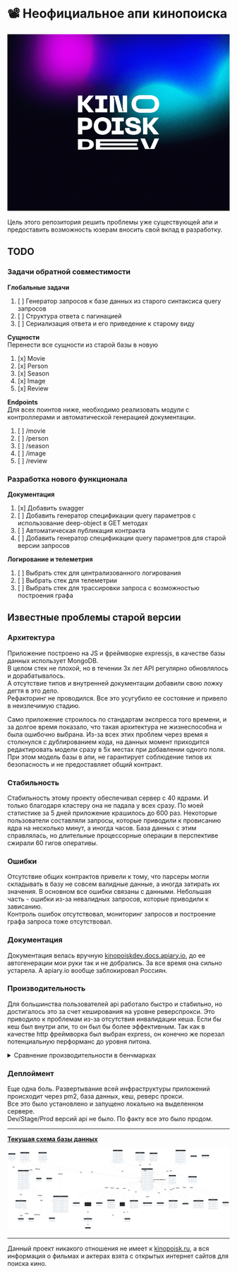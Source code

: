 

# 📽️ Неофициальное апи кинопоиска
<p style="text-align: center;"><img style="object-fit: cover; max-width: 1080px" src="./docs/images/cover.png" height="400px" width="100%"></p>

Цель этого репозитория решить проблемы уже существующей апи и предоставить возможность юзерам вносить свой вклад в разработку.  

## TODO 
### Задачи обратной совместимости

**Глобальные задачи**
1. [ ] Генератор запросов к базе данных из старого синтаксиса query запросов
2. [ ] Структура ответа с пагинацией
3. [ ] Сериализация ответа и его приведение к старому виду

**Сущности**  
Перенести все сущности из старой базы в новую
1. [x] Movie
2. [x] Person
3. [x] Season
4. [x] Image
5. [x] Review

**Endpoints**  
Для всех поинтов ниже, необходимо реализовать модули с контроллерами и автоматической генерацией документации. 
1. [ ] /movie
2. [ ] /person
3. [ ] /season
4. [ ] /image
5. [ ] /review

### Разработка нового функционала
**Документация**
1. [x] Добавить swagger
2. [ ] Добавить генератор спецификации query параметров с использование deep-object в GET методах  
3. [ ] Автоматическая публикация контракта
4. [ ] Добавить генератор спецификации query параметров для старой версии запросов

**Логирование и телеметрия**
1. [ ] Выбрать стек для централизованного логирования
2. [ ] Выбрать стек для телеметрии
3. [ ] Выбрать стек для трассировки запроса с возможностью построения графа


## Известные проблемы старой версии
### Архитектура
Приложение построено на JS и фреймворке expressjs, в качестве базы данных использует MongoDB.   
В целом стек не плохой, но в течении 3х лет API регулярно обновлялось и дорабатывалось.  
А отсутствие типов и внутренней документации добавили свою ложку дегтя в это дело.  
Рефакторинг не проводился. Все это усугубило ее состояние и привело в неизлечимую стадию.

Само приложение строилось по стандартам экспресса того времени, и за долгое время показало, что такая архитектура не жизнеспособна и была ошибочно выбрана.
Из-за всех этих проблем через время я столкнулся с дублированием кода, на данных момент приходится редактировать модели сразу в 5х местах при добавлении одного поля.
При этом модель базы в апи, не гарантирует соблюдение типов их безопасность и не предоставляет общий контракт.

### Стабильность
Стабильность этому проекту обеспечивал сервер с 40 ядрами. И только благодаря кластеру она не падала у всех сразу. По моей статистике за 5 дней приложение крашилось до 600 раз. 
Некоторые пользователи составляли запросы, которые приводили к провисанию ядра на несколько минут, а иногда часов. База данных с этим справлялась, но длительные процессорные операции в перспективе сжирали 60 гигов оперативы.

### Ошибки
Отсутствие общих контрактов привели к тому, что парсеры могли складывать в базу не совсем валидные данные, а иногда затирать их значения.
В основном все ошибки связаны с данными. Небольшая часть - ошибки из-за невалидных запросов, которые приводили к зависанию.  
Контроль ошибок отсутствовал, мониторинг запросов и построение графа запроса тоже отсутствовал. 

### Документация
Документация велась вручную [kinopoiskdev.docs.apiary.io](https://kinopoiskdev.docs.apiary.io/), до ее автогенерации мои руки так и не добрались. 
За все время она сильно устарела. А apiary.io вообще заблокировал Россиян.

### Производительность
Для большинства пользователей api работало быстро и стабильно, но достигалось это за счет кеширования на уровне реверспрокси. Это приводило к проблемам из-за отсутствия инвалидации кеша. Если бы кеш был внутри апи, то он был бы более эффективным.
Так как в качестве http фреймворка был выбран express, он конечно же порезал потенциальную перформанс до уровня питона.

<details>
<summary>Сравнение производительности в бенчмарках</summary>
Текущая реализация, с 40 ядрами и 60gb RAM и кешем. Но в этом тесте сильно порезал запросы cloudflare.

```shell
$ wrk -t10 -c400 -d30s  https://api.kinopoisk.dev/movie\?token\=\&search\=427631\&field\=id
Running 30s test @ https://api.kinopoisk.dev/movie?token=&search=427631&field=id
  10 threads and 400 connections
  Thread Stats   Avg      Stdev     Max   +/- Stdev
    Latency   158.26ms   93.65ms   1.26s    89.85%
    Req/Sec   104.39     82.41   560.00     90.79%
  30350 requests in 30.06s, 168.53MB read
  Socket errors: connect 6, read 2, write 0, timeout 0
  Non-2xx or 3xx responses: 22206
Requests/sec:   1009.71
Transfer/sec:      5.61MB
```

Чтож, запущу локально эту же версии без кластерного режима
```shell
$ wrk -t10 -c400 -d30s  http://localhost:3000/movie\?token\=\&search\=427631\&field\=id
Running 30s test @ http://localhost:3000/movie?token=&search=427631&field=id
  10 threads and 400 connections
  Thread Stats   Avg      Stdev     Max   +/- Stdev
    Latency     0.00us    0.00us   0.00us     nan%
    Req/Sec    16.95     12.73    60.00     61.38%
  800 requests in 30.03s, 5.31MB read
  Socket errors: connect 0, read 409, write 0, timeout 800
Requests/sec:     26.64
Transfer/sec:    181.12KB
```

А теперь запущу аналогично новую версию из этого репозитория, которая использует fastify 
```shell
$ wrk -t10 -c400 -d30s  http://localhost:3333/v1/movie/666   
Running 30s test @ http://localhost:3333/v1/movie/666
  10 threads and 400 connections
  Thread Stats   Avg      Stdev     Max   +/- Stdev
    Latency    65.36ms  191.19ms   1.99s    95.14%
    Req/Sec     1.31k   345.95     6.25k    85.50%
  385723 requests in 30.05s, 1.14GB readrm
  Socket errors: connect 0, read 812, write 0, timeout 444
Requests/sec:  12834.22
Transfer/sec:     38.78MB
```
Результаты уже приятные :)
</details>

### Деплоймент
Еще одна боль. Развертывание всей инфраструктуры приложений происходит через pm2, база данных, кеш, реверс прокси.   
Все это было установлено и запущено локально на выделенном сервере.  
Dev/Stage/Prod версий api не было. По факту все это было продом.

---
**[Текущая схема базы данных](https://raw.githubusercontent.com/kinopoiskdev/kinopoiskdev/main/docs/images/ERD.svg)**
<p style="text-align: center;"><img src="./docs/images/ERD.svg"></p>

---
Данный проект никакого отношения не имеет к [kinopoisk.ru](https://kinopoisk.ru), а вся информация о фильмах и актерах взята с открытых интернет сайтов для поиска кино.
